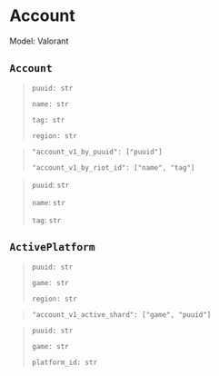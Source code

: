 # Account
Model: Valorant

## `Account` <Badge text="Pyot Core" vertical="middle"/>
> `puuid: str` <Badge text="param" type="warning" vertical="middle"/>
> 
> `name: str` <Badge text="param" type="warning" vertical="middle"/>
> 
> `tag: str` <Badge text="param" type="warning" vertical="middle"/>
> 
> `region: str` <Badge text="param" type="warning" vertical="middle"/>

>`"account_v1_by_puuid": ["puuid"]`<Badge text="endpoint" type="error" vertical="middle"/>
>
>`"account_v1_by_riot_id": ["name", "tag"]`<Badge text="endpoint" type="error" vertical="middle"/>
>

> `puuid`: `str`
>
> `name`: `str`
>
> `tag`: `str`
>

## `ActivePlatform` <Badge text="Pyot Core" vertical="middle"/>
> `puuid: str` <Badge text="param" type="warning" vertical="middle"/>
> 
> `game: str` <Badge text="param" type="warning" vertical="middle"/>
> 
> `region: str` <Badge text="param" type="warning" vertical="middle"/>

> `"account_v1_active_shard": ["game", "puuid"]` <Badge text="endpoint" type="error" vertical="middle"/>

>`puuid: str`
>
>`game: str`
>
>`platform_id: str`
>